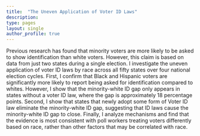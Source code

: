 ```yaml
---
title:  "The Uneven Application of Voter ID Laws"
description: 
type: pages
layout: single
author_profile: true
---
```



Previous research has found that minority voters are more likely to be asked to show identification than white voters. However, this claim is based on data from just two states during a single election. I investigate the uneven application of voter ID laws by race across all fifty states over four national election cycles. First, I confirm that Black and Hispanic voters are significantly more likely to report being asked for identification compared to whites. However, I show that the minority-white ID gap only appears in states without a voter ID law, where the gap is approximately 18 percentage points. Second, I show that states that newly adopt some form of Voter ID law eliminate the minority-white ID gap, suggesting that ID laws cause the minority-white ID gap to close. Finally, I analyze mechanisms and find that the evidence is most consistent with poll workers treating voters differently based on race, rather than other factors that may be correlated with race.


